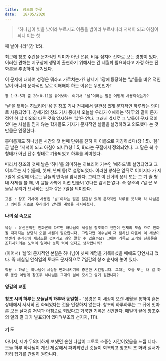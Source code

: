 ```yaml
---
title:  창조의 하루
date:   18/05/2020
---
```


> <p></p>
> “하나님이 빛을 낮이라 부르시고 어둠을 밤이라 부르시니라 저녁이 되고 아침이 되니 이는 첫
째 날이니라”(창 1:5).

최근에 창조 주간을 문자적인 의미가 아닌 은유, 비유 심지어 신화로 보는 경향이
있다. 이러한 견해는 지구상에 생명이 출현하기 위해서는 긴 세월이 필요하다고 가정
하는 진화론을 추종하여 생겨났다.

이 문제에 대하여 성경은 뭐라고 가르치는가? 창세기 1장에 등장하는 ‘날’들을 비유
적인 날이 아니라 문자적인 날로 이해해야 하는 이유는 무엇인가?

`창 1:3~5과 출 20:8~11을 읽어보라. 여기서 ‘날’이라는 말은 어떻게 사용되었는가?`

‘날’을 뜻하는 히브리어 ‘욤’은 창조 기사 전체에서 일관성 있게 문자적인 하루라는
의미로 사용되었다. 창세기의 창조 기사 중에서 오늘날 우리가 이해하는 ‘하루’와 같이
문자적인 한 날 이외의 다른 것을 암시하는 ‘날’은 없다. 그래서 실제로 그 날들이 문자
적이었다는 사실을 믿지 않는 학자들도 기자가 문자적인 날들을 설명하려고 의도했다
는 것만큼은 인정한다.

흥미롭게도 하나님은 시간의 첫 번째 단위를 친히 이 이름으로 지칭하셨다(창 1:5).
‘욤’ 곧 날은 “저녁이 되고 아침이 되니”(창 1:5, 8)라는 구절에서 정의되었다. 그 말은 복
수 형태가 아닌 단수 형태로 기술되었고 하루를 의미했다.

따라서 창조의 첫째 날은 ‘하나’를 의미하는 히브리어 기수인 ‘에하드’로 설명되었고
그 이후로는 서수(둘째, 셋째, 넷째 등)로 설명되었다. 이러한 양식은 앞뒤로 이어지다
가 제7일에 절정에 이르는 날들의 연속을 암시한다. 그리고 이 단어의 용례 또는 그 기
술 형태 자체를 볼 때, 이 날들 사이에 어떤 빈틈이 있다는 암시는 없다. 즉 창조의 7일
은 오늘날 우리가 묘사하는 것과 같은 7일을 의미한다.

`교훈 : 창조 기사에 사용된 ‘날’이라는 말은 일관성 있게 문자적인 하루를 뜻하며 하
나님은 그 의미를 기초로 우리에게 안식일 계명을 제시하셨다.`

#### 나의 삶 속으로

`묵상 : 유신론적인 진화론에 따르면 하나님이 세상을 창조하고 인간이 현재의 모습
으로 진화될 때까지는 상당히 오랜 세월이 필요합니다. 그렇다면 예수님이 재
림하신 다음에 이 세상이 언젠가 순식간에 재창조될 것이라고 과연 말할 수
있을까요? 그대는 기독교 교리와 진화론을 조화시키려는 노력이 얼마나 설득
력이 있다고 생각합니까?`

(이어서) ‘날’의 문자적인 본질은 하나님이 넷째 계명을 기록하셨을 때에도 당연시되
었다. 즉 제칠일 안식일의 토대도 문자적으로 7일간의 창조 순서에 놓여 있다.

`적용 : 하루는 하나님이 세상을 변화시키기에 충분한 시간입니다. 그대는 오늘 또는 내
일 하루 동안 어떻게 창조주 하나님을 그대의 삶에 모시고 살기 원합니까?`

#### 영감의 교훈

**창조 시의 하루는 오늘날의 하루와 동일함 -** “성경은
이 세상이 오랜 세월을 통하여 혼돈 상태에서 서서히 진
화되었다는 것을 인정하지 않는다. 창조의 하루하루는
그 뒤에 잇따른 모든 날처럼 저녁과 아침으로 되었다고
거룩한 기록은 선언한다. 매일의 끝에 창조주의 일의 결
과가 발표되어 있다”(부조와 선지자, 111).

#### 기 도

아버지, 제가 무의미하게 보
냈던 숱한 나날이 그토록
소중한 시간이었음을 느낍
니다. 오늘 하루 하나님이
계신 제 삶에서 파괴되었던
것들이 회복되고 창조의 조
화와 질서가 자리 잡기를
간절히 원합니다.